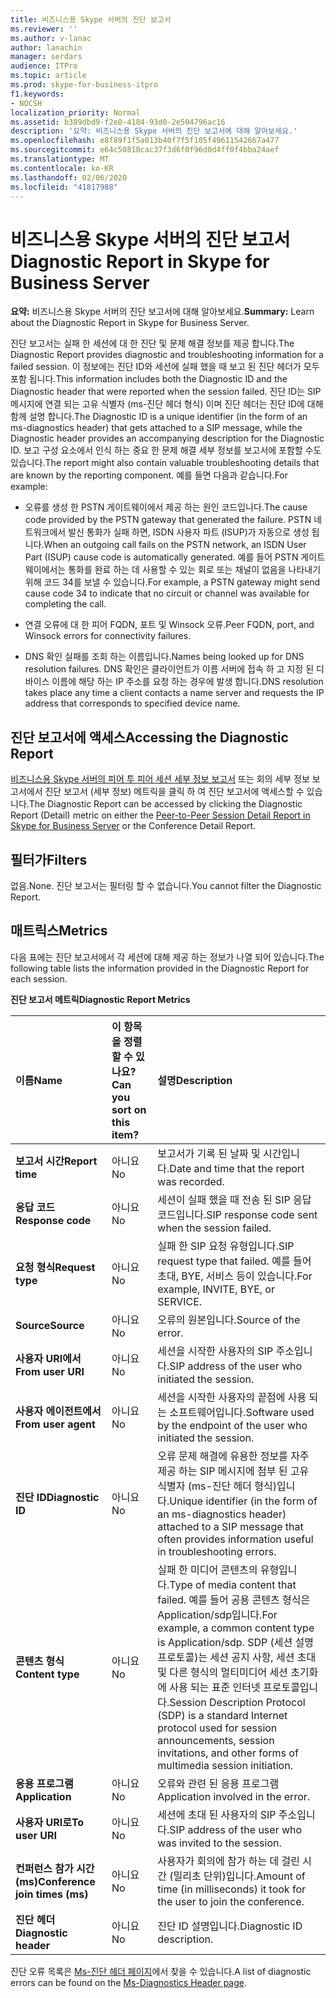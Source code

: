 ```yaml
---
title: 비즈니스용 Skype 서버의 진단 보고서
ms.reviewer: ''
ms.author: v-lanac
author: lanachin
manager: serdars
audience: ITPro
ms.topic: article
ms.prod: skype-for-business-itpro
f1.keywords:
- NOCSH
localization_priority: Normal
ms.assetid: b389dbd9-f2e8-4184-93d0-2e504796ac16
description: '요약: 비즈니스용 Skype 서버의 진단 보고서에 대해 알아보세요.'
ms.openlocfilehash: e8f89f1f5a013b40f7f5f105f49611542667a477
ms.sourcegitcommit: e64c50818cac37f3d6f0f96d0d4ff0f4bba24aef
ms.translationtype: MT
ms.contentlocale: ko-KR
ms.lasthandoff: 02/06/2020
ms.locfileid: "41817988"
---
```

# <a name="diagnostic-report-in-skype-for-business-server"></a><span data-ttu-id="ce08f-103">비즈니스용 Skype 서버의 진단 보고서</span><span class="sxs-lookup"><span data-stu-id="ce08f-103">Diagnostic Report in Skype for Business Server</span></span>
 
<span data-ttu-id="ce08f-104">**요약:** 비즈니스용 Skype 서버의 진단 보고서에 대해 알아보세요.</span><span class="sxs-lookup"><span data-stu-id="ce08f-104">**Summary:** Learn about the Diagnostic Report in Skype for Business Server.</span></span>
  
<span data-ttu-id="ce08f-105">진단 보고서는 실패 한 세션에 대 한 진단 및 문제 해결 정보를 제공 합니다.</span><span class="sxs-lookup"><span data-stu-id="ce08f-105">The Diagnostic Report provides diagnostic and troubleshooting information for a failed session.</span></span> <span data-ttu-id="ce08f-106">이 정보에는 진단 ID와 세션에 실패 했을 때 보고 된 진단 헤더가 모두 포함 됩니다.</span><span class="sxs-lookup"><span data-stu-id="ce08f-106">This information includes both the Diagnostic ID and the Diagnostic header that were reported when the session failed.</span></span> <span data-ttu-id="ce08f-107">진단 ID는 SIP 메시지에 연결 되는 고유 식별자 (ms-진단 헤더 형식) 이며 진단 헤더는 진단 ID에 대해 함께 설명 합니다.</span><span class="sxs-lookup"><span data-stu-id="ce08f-107">The Diagnostic ID is a unique identifier (in the form of an ms-diagnostics header) that gets attached to a SIP message, while the Diagnostic header provides an accompanying description for the Diagnostic ID.</span></span> <span data-ttu-id="ce08f-108">보고 구성 요소에서 인식 하는 중요 한 문제 해결 세부 정보를 보고서에 포함할 수도 있습니다.</span><span class="sxs-lookup"><span data-stu-id="ce08f-108">The report might also contain valuable troubleshooting details that are known by the reporting component.</span></span> <span data-ttu-id="ce08f-109">예를 들면 다음과 같습니다.</span><span class="sxs-lookup"><span data-stu-id="ce08f-109">For example:</span></span>
  
- <span data-ttu-id="ce08f-110">오류를 생성 한 PSTN 게이트웨이에서 제공 하는 원인 코드입니다.</span><span class="sxs-lookup"><span data-stu-id="ce08f-110">The cause code provided by the PSTN gateway that generated the failure.</span></span> <span data-ttu-id="ce08f-111">PSTN 네트워크에서 발신 통화가 실패 하면, ISDN 사용자 파트 (ISUP)가 자동으로 생성 됩니다.</span><span class="sxs-lookup"><span data-stu-id="ce08f-111">When an outgoing call fails on the PSTN network, an ISDN User Part (ISUP) cause code is automatically generated.</span></span> <span data-ttu-id="ce08f-112">예를 들어 PSTN 게이트웨이에서는 통화를 완료 하는 데 사용할 수 있는 회로 또는 채널이 없음을 나타내기 위해 코드 34를 보낼 수 있습니다.</span><span class="sxs-lookup"><span data-stu-id="ce08f-112">For example, a PSTN gateway might send cause code 34 to indicate that no circuit or channel was available for completing the call.</span></span>
    
- <span data-ttu-id="ce08f-113">연결 오류에 대 한 피어 FQDN, 포트 및 Winsock 오류.</span><span class="sxs-lookup"><span data-stu-id="ce08f-113">Peer FQDN, port, and Winsock errors for connectivity failures.</span></span>
    
- <span data-ttu-id="ce08f-114">DNS 확인 실패를 조회 하는 이름입니다.</span><span class="sxs-lookup"><span data-stu-id="ce08f-114">Names being looked up for DNS resolution failures.</span></span> <span data-ttu-id="ce08f-115">DNS 확인은 클라이언트가 이름 서버에 접속 하 고 지정 된 디바이스 이름에 해당 하는 IP 주소를 요청 하는 경우에 발생 합니다.</span><span class="sxs-lookup"><span data-stu-id="ce08f-115">DNS resolution takes place any time a client contacts a name server and requests the IP address that corresponds to specified device name.</span></span>
    
## <a name="accessing-the-diagnostic-report"></a><span data-ttu-id="ce08f-116">진단 보고서에 액세스</span><span class="sxs-lookup"><span data-stu-id="ce08f-116">Accessing the Diagnostic Report</span></span>

<span data-ttu-id="ce08f-117">[비즈니스용 Skype 서버의 피어 투 피어 세션 세부 정보 보고서](peer-to-peer-session-detail-report.md) 또는 회의 세부 정보 보고서에서 진단 보고서 (세부 정보) 메트릭을 클릭 하 여 진단 보고서에 액세스할 수 있습니다.</span><span class="sxs-lookup"><span data-stu-id="ce08f-117">The Diagnostic Report can be accessed by clicking the Diagnostic Report (Detail) metric on either the [Peer-to-Peer Session Detail Report in Skype for Business Server](peer-to-peer-session-detail-report.md) or the Conference Detail Report.</span></span>
  
## <a name="filters"></a><span data-ttu-id="ce08f-118">필터가</span><span class="sxs-lookup"><span data-stu-id="ce08f-118">Filters</span></span>

<span data-ttu-id="ce08f-119">없음.</span><span class="sxs-lookup"><span data-stu-id="ce08f-119">None.</span></span> <span data-ttu-id="ce08f-120">진단 보고서는 필터링 할 수 없습니다.</span><span class="sxs-lookup"><span data-stu-id="ce08f-120">You cannot filter the Diagnostic Report.</span></span>
  
## <a name="metrics"></a><span data-ttu-id="ce08f-121">매트릭스</span><span class="sxs-lookup"><span data-stu-id="ce08f-121">Metrics</span></span>

<span data-ttu-id="ce08f-122">다음 표에는 진단 보고서에서 각 세션에 대해 제공 하는 정보가 나열 되어 있습니다.</span><span class="sxs-lookup"><span data-stu-id="ce08f-122">The following table lists the information provided in the Diagnostic Report for each session.</span></span>
  
<span data-ttu-id="ce08f-123">**진단 보고서 메트릭**</span><span class="sxs-lookup"><span data-stu-id="ce08f-123">**Diagnostic Report Metrics**</span></span>

|<span data-ttu-id="ce08f-124">**이름**</span><span class="sxs-lookup"><span data-stu-id="ce08f-124">**Name**</span></span>|<span data-ttu-id="ce08f-125">**이 항목을 정렬할 수 있나요?**</span><span class="sxs-lookup"><span data-stu-id="ce08f-125">**Can you sort on this item?**</span></span>|<span data-ttu-id="ce08f-126">**설명**</span><span class="sxs-lookup"><span data-stu-id="ce08f-126">**Description**</span></span>|
|:-----|:-----|:-----|
|<span data-ttu-id="ce08f-127">**보고서 시간**</span><span class="sxs-lookup"><span data-stu-id="ce08f-127">**Report time**</span></span> <br/> |<span data-ttu-id="ce08f-128">아니요</span><span class="sxs-lookup"><span data-stu-id="ce08f-128">No</span></span>  <br/> |<span data-ttu-id="ce08f-129">보고서가 기록 된 날짜 및 시간입니다.</span><span class="sxs-lookup"><span data-stu-id="ce08f-129">Date and time that the report was recorded.</span></span>  <br/> |
|<span data-ttu-id="ce08f-130">**응답 코드**</span><span class="sxs-lookup"><span data-stu-id="ce08f-130">**Response code**</span></span> <br/> |<span data-ttu-id="ce08f-131">아니요</span><span class="sxs-lookup"><span data-stu-id="ce08f-131">No</span></span>  <br/> |<span data-ttu-id="ce08f-132">세션이 실패 했을 때 전송 된 SIP 응답 코드입니다.</span><span class="sxs-lookup"><span data-stu-id="ce08f-132">SIP response code sent when the session failed.</span></span>  <br/> |
|<span data-ttu-id="ce08f-133">**요청 형식**</span><span class="sxs-lookup"><span data-stu-id="ce08f-133">**Request type**</span></span> <br/> |<span data-ttu-id="ce08f-134">아니요</span><span class="sxs-lookup"><span data-stu-id="ce08f-134">No</span></span>  <br/> |<span data-ttu-id="ce08f-135">실패 한 SIP 요청 유형입니다.</span><span class="sxs-lookup"><span data-stu-id="ce08f-135">SIP request type that failed.</span></span> <span data-ttu-id="ce08f-136">예를 들어 초대, BYE, 서비스 등이 있습니다.</span><span class="sxs-lookup"><span data-stu-id="ce08f-136">For example, INVITE, BYE, or SERVICE.</span></span>  <br/> |
|<span data-ttu-id="ce08f-137">**Source**</span><span class="sxs-lookup"><span data-stu-id="ce08f-137">**Source**</span></span> <br/> |<span data-ttu-id="ce08f-138">아니요</span><span class="sxs-lookup"><span data-stu-id="ce08f-138">No</span></span>  <br/> |<span data-ttu-id="ce08f-139">오류의 원본입니다.</span><span class="sxs-lookup"><span data-stu-id="ce08f-139">Source of the error.</span></span>  <br/> |
|<span data-ttu-id="ce08f-140">**사용자 URI에서**</span><span class="sxs-lookup"><span data-stu-id="ce08f-140">**From user URI**</span></span> <br/> |<span data-ttu-id="ce08f-141">아니요</span><span class="sxs-lookup"><span data-stu-id="ce08f-141">No</span></span>  <br/> |<span data-ttu-id="ce08f-142">세션을 시작한 사용자의 SIP 주소입니다.</span><span class="sxs-lookup"><span data-stu-id="ce08f-142">SIP address of the user who initiated the session.</span></span>  <br/> |
|<span data-ttu-id="ce08f-143">**사용자 에이전트에서**</span><span class="sxs-lookup"><span data-stu-id="ce08f-143">**From user agent**</span></span> <br/> |<span data-ttu-id="ce08f-144">아니요</span><span class="sxs-lookup"><span data-stu-id="ce08f-144">No</span></span>  <br/> |<span data-ttu-id="ce08f-145">세션을 시작한 사용자의 끝점에 사용 되는 소프트웨어입니다.</span><span class="sxs-lookup"><span data-stu-id="ce08f-145">Software used by the endpoint of the user who initiated the session.</span></span>  <br/> |
|<span data-ttu-id="ce08f-146">**진단 ID**</span><span class="sxs-lookup"><span data-stu-id="ce08f-146">**Diagnostic ID**</span></span> <br/> |<span data-ttu-id="ce08f-147">아니요</span><span class="sxs-lookup"><span data-stu-id="ce08f-147">No</span></span>  <br/> |<span data-ttu-id="ce08f-148">오류 문제 해결에 유용한 정보를 자주 제공 하는 SIP 메시지에 첨부 된 고유 식별자 (ms-진단 헤더 형식)입니다.</span><span class="sxs-lookup"><span data-stu-id="ce08f-148">Unique identifier (in the form of an ms-diagnostics header) attached to a SIP message that often provides information useful in troubleshooting errors.</span></span>  <br/> |
|<span data-ttu-id="ce08f-149">**콘텐츠 형식**</span><span class="sxs-lookup"><span data-stu-id="ce08f-149">**Content type**</span></span> <br/> |<span data-ttu-id="ce08f-150">아니요</span><span class="sxs-lookup"><span data-stu-id="ce08f-150">No</span></span>  <br/> |<span data-ttu-id="ce08f-151">실패 한 미디어 콘텐츠의 유형입니다.</span><span class="sxs-lookup"><span data-stu-id="ce08f-151">Type of media content that failed.</span></span> <span data-ttu-id="ce08f-152">예를 들어 공용 콘텐츠 형식은 Application/sdp입니다.</span><span class="sxs-lookup"><span data-stu-id="ce08f-152">For example, a common content type is Application/sdp.</span></span> <span data-ttu-id="ce08f-153">SDP (세션 설명 프로토콜)는 세션 공지 사항, 세션 초대 및 다른 형식의 멀티미디어 세션 초기화에 사용 되는 표준 인터넷 프로토콜입니다.</span><span class="sxs-lookup"><span data-stu-id="ce08f-153">Session Description Protocol (SDP) is a standard Internet protocol used for session announcements, session invitations, and other forms of multimedia session initiation.</span></span>  <br/> |
|<span data-ttu-id="ce08f-154">**응용 프로그램**</span><span class="sxs-lookup"><span data-stu-id="ce08f-154">**Application**</span></span> <br/> |<span data-ttu-id="ce08f-155">아니요</span><span class="sxs-lookup"><span data-stu-id="ce08f-155">No</span></span>  <br/> |<span data-ttu-id="ce08f-156">오류와 관련 된 응용 프로그램</span><span class="sxs-lookup"><span data-stu-id="ce08f-156">Application involved in the error.</span></span>  <br/> |
|<span data-ttu-id="ce08f-157">**사용자 URI로**</span><span class="sxs-lookup"><span data-stu-id="ce08f-157">**To user URI**</span></span> <br/> |<span data-ttu-id="ce08f-158">아니요</span><span class="sxs-lookup"><span data-stu-id="ce08f-158">No</span></span>  <br/> |<span data-ttu-id="ce08f-159">세션에 초대 된 사용자의 SIP 주소입니다.</span><span class="sxs-lookup"><span data-stu-id="ce08f-159">SIP address of the user who was invited to the session.</span></span>  <br/> |
|<span data-ttu-id="ce08f-160">**컨퍼런스 참가 시간 (ms)**</span><span class="sxs-lookup"><span data-stu-id="ce08f-160">**Conference join times (ms)**</span></span> <br/> |<span data-ttu-id="ce08f-161">아니요</span><span class="sxs-lookup"><span data-stu-id="ce08f-161">No</span></span>  <br/> |<span data-ttu-id="ce08f-162">사용자가 회의에 참가 하는 데 걸린 시간 (밀리초 단위)입니다.</span><span class="sxs-lookup"><span data-stu-id="ce08f-162">Amount of time (in milliseconds) it took for the user to join the conference.</span></span>  <br/> |
|<span data-ttu-id="ce08f-163">**진단 헤더**</span><span class="sxs-lookup"><span data-stu-id="ce08f-163">**Diagnostic header**</span></span> <br/> |<span data-ttu-id="ce08f-164">아니요</span><span class="sxs-lookup"><span data-stu-id="ce08f-164">No</span></span>  <br/> |<span data-ttu-id="ce08f-165">진단 ID 설명입니다.</span><span class="sxs-lookup"><span data-stu-id="ce08f-165">Diagnostic ID description.</span></span>  <br/> |
   
<span data-ttu-id="ce08f-166">진단 오류 목록은 [Ms-진단 헤더 페이지](https://msdn.microsoft.com/en-us/library/gg132446%28v=office.12%29.aspx)에서 찾을 수 있습니다.</span><span class="sxs-lookup"><span data-stu-id="ce08f-166">A list of diagnostic errors can be found on the [Ms-Diagnostics Header page](https://msdn.microsoft.com/en-us/library/gg132446%28v=office.12%29.aspx).</span></span>
  

